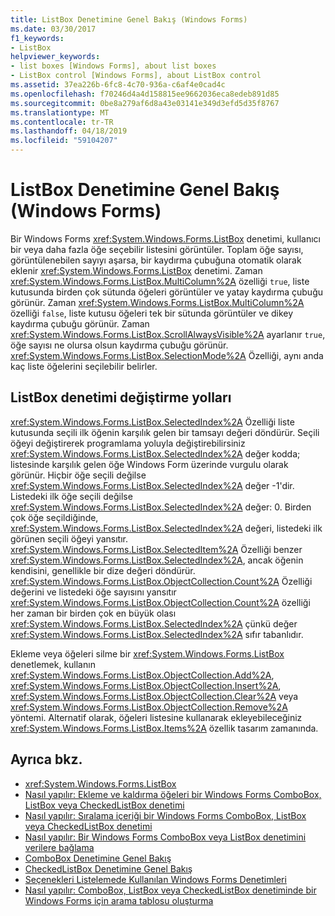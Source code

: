 ```yaml
---
title: ListBox Denetimine Genel Bakış (Windows Forms)
ms.date: 03/30/2017
f1_keywords:
- ListBox
helpviewer_keywords:
- list boxes [Windows Forms], about list boxes
- ListBox control [Windows Forms], about ListBox control
ms.assetid: 37ea226b-6fc8-4c70-936a-c6af4e0cad4c
ms.openlocfilehash: f70246d4a4d158815ee9662036eca8edeb891d85
ms.sourcegitcommit: 0be8a279af6d8a43e03141e349d3efd5d35f8767
ms.translationtype: MT
ms.contentlocale: tr-TR
ms.lasthandoff: 04/18/2019
ms.locfileid: "59104207"
---
```

# <a name="listbox-control-overview-windows-forms"></a>ListBox Denetimine Genel Bakış (Windows Forms)
Bir Windows Forms <xref:System.Windows.Forms.ListBox> denetimi, kullanıcı bir veya daha fazla öğe seçebilir listesini görüntüler. Toplam öğe sayısı, görüntülenebilen sayıyı aşarsa, bir kaydırma çubuğuna otomatik olarak eklenir <xref:System.Windows.Forms.ListBox> denetimi. Zaman <xref:System.Windows.Forms.ListBox.MultiColumn%2A> özelliği `true`, liste kutusunda birden çok sütunda öğeleri görüntüler ve yatay kaydırma çubuğu görünür. Zaman <xref:System.Windows.Forms.ListBox.MultiColumn%2A> özelliği `false`, liste kutusu öğeleri tek bir sütunda görüntüler ve dikey kaydırma çubuğu görünür. Zaman <xref:System.Windows.Forms.ListBox.ScrollAlwaysVisible%2A> ayarlanır `true`, öğe sayısı ne olursa olsun kaydırma çubuğu görünür. <xref:System.Windows.Forms.ListBox.SelectionMode%2A> Özelliği, aynı anda kaç liste öğelerini seçilebilir belirler.  
  
## <a name="ways-to-change-the-listbox-control"></a>ListBox denetimi değiştirme yolları  
 <xref:System.Windows.Forms.ListBox.SelectedIndex%2A> Özelliği liste kutusunda seçili ilk öğenin karşılık gelen bir tamsayı değeri döndürür. Seçili öğeyi değiştirerek programlama yoluyla değiştirebilirsiniz <xref:System.Windows.Forms.ListBox.SelectedIndex%2A> değer kodda; listesinde karşılık gelen öğe Windows Form üzerinde vurgulu olarak görünür. Hiçbir öğe seçili değilse <xref:System.Windows.Forms.ListBox.SelectedIndex%2A> değer -1'dir. Listedeki ilk öğe seçili değilse <xref:System.Windows.Forms.ListBox.SelectedIndex%2A> değer: 0. Birden çok öğe seçildiğinde, <xref:System.Windows.Forms.ListBox.SelectedIndex%2A> değeri, listedeki ilk görünen seçili öğeyi yansıtır. <xref:System.Windows.Forms.ListBox.SelectedItem%2A> Özelliği benzer <xref:System.Windows.Forms.ListBox.SelectedIndex%2A>, ancak öğenin kendisini, genellikle bir dize değeri döndürür. <xref:System.Windows.Forms.ListBox.ObjectCollection.Count%2A> Özelliği değerini ve listedeki öğe sayısını yansıtır <xref:System.Windows.Forms.ListBox.ObjectCollection.Count%2A> özelliği her zaman bir birden çok en büyük olası <xref:System.Windows.Forms.ListBox.SelectedIndex%2A> çünkü değer <xref:System.Windows.Forms.ListBox.SelectedIndex%2A> sıfır tabanlıdır.  
  
 Ekleme veya öğeleri silme bir <xref:System.Windows.Forms.ListBox> denetlemek, kullanın <xref:System.Windows.Forms.ListBox.ObjectCollection.Add%2A>, <xref:System.Windows.Forms.ListBox.ObjectCollection.Insert%2A>, <xref:System.Windows.Forms.ListBox.ObjectCollection.Clear%2A> veya <xref:System.Windows.Forms.ListBox.ObjectCollection.Remove%2A> yöntemi. Alternatif olarak, öğeleri listesine kullanarak ekleyebileceğiniz <xref:System.Windows.Forms.ListBox.Items%2A> özellik tasarım zamanında.  
  
## <a name="see-also"></a>Ayrıca bkz.

- <xref:System.Windows.Forms.ListBox>
- [Nasıl yapılır: Ekleme ve kaldırma öğeleri bir Windows Forms ComboBox, ListBox veya CheckedListBox denetimi](add-and-remove-items-from-a-wf-combobox.md)
- [Nasıl yapılır: Sıralama içeriği bir Windows Forms ComboBox, ListBox veya CheckedListBox denetimi](sort-the-contents-of-a-wf-combobox-listbox-or-checkedlistbox-control.md)
- [Nasıl yapılır: Bir Windows Forms ComboBox veya ListBox denetimini verilere bağlama](how-to-bind-a-windows-forms-combobox-or-listbox-control-to-data.md)
- [ComboBox Denetimine Genel Bakış](combobox-control-overview-windows-forms.md)
- [CheckedListBox Denetimine Genel Bakış](checkedlistbox-control-overview-windows-forms.md)
- [Seçenekleri Listelemede Kullanılan Windows Forms Denetimleri](windows-forms-controls-used-to-list-options.md)
- [Nasıl yapılır: ComboBox, ListBox veya CheckedListBox denetiminde bir Windows Forms için arama tablosu oluşturma](create-a-lookup-table-for-a-wf-combobox-listbox.md)
